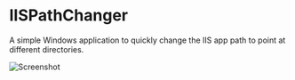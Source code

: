 IISPathChanger
==============

A simple Windows application to quickly change the IIS app path to point
at different directories.


![Screenshot](https://raw.github.com/jeffhodnett/IISPathChanger/master/screenshot.jpg)
